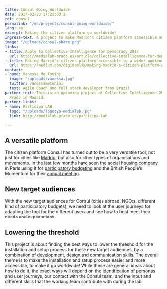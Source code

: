 ```yaml
---
title: Consul Going Worldwide
date: 2017-02-23 17:21:00 Z
ref: consul
permalink: "/en/projects/consul-going-worldwide/"
lang: en
excerpt: Making the citizen platform go worldwide!
ingress-text: A project to make Madrid's citizen platform accessible and easy to use for a wider audience.
image: "/uploads/consul-share.png"
links:
- title: Apply to Collective Intelligence for Democracy 2017
  url: http://medialab-prado.es/article/collective-intelligence-for-democracy-2017-call-for-collaborators
- title: Making Madrid´s citizen platform accessible to a wider audience
  url: https://medium.com/digidemlab/making-madrid-s-citizen-platform-accessible-to-a-wider-audience-f452dd59a394
contact:
- name: Vanessa Me Tonini
  image: "/uploads/vanessa.jpg"
  twitter: vanessametonini
  text: Agile Coach and full stack developer from Brazil.
partner-text: This is an upcoming project at Collective Intelligence 2017 at Medialab
  Prado in Madrid.
partner-links:
- name: Participa LAB
  logo: "/uploads/logotyp-medialab.jpg"
  link: http://medialab-prado.es/participa-lab

---
```


## A versatile platform
The citizen platform Consul has turned out to be a very versatile tool, not just for cities like [Madrid](http://decide.madrid.es/), but also for other types of organisations and movements. In the last few months have seen the social housing company in Paris using it for [participatory budgeting](http://budget-participatif.rivp.fr) and the British People’s Momentum for their [annual meeting](http://mxv.peoplesmomentum.com).

## New target audiences
With the new target audiences for Consul (cities abroad, NGO:s, different kind of participatory budgets), we need to look at the user journeys for adapting the tool for the different users and see how to best meet their needs and expectations.

## Lowering the threshold
This project is about finding the best ways to lower the threshold for the installation and setup process for these new target audiences, by a combination of development, design and communication skills. The overall theme is to make the installation and setup process easier and more accessible, to make it go worldwide! While these are general ideas about how to do it, the exact ways will depend on the identification of personas and user journeys, our contact with the Consul team, and the input and different skills that the working team contribute with during the lab.
